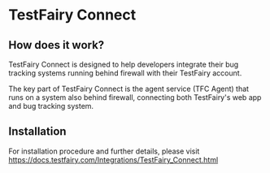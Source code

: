 # TestFairy Connect 

## How does it work?

TestFairy Connect is designed to help developers integrate their bug tracking systems running behind firewall with their 
TestFairy account.

The key part of TestFairy Connect is the agent service (TFC Agent) that runs on a system also behind firewall, connecting both TestFairy's web app and bug tracking system.

## Installation 

For installation procedure and further details, please visit https://docs.testfairy.com/Integrations/TestFairy_Connect.html

